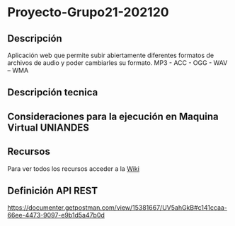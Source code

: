 # Proyecto-Grupo21-202120

## Descripción
Aplicación web que permite subir abiertamente diferentes formatos de archivos de audio y poder cambiarles su formato. MP3 - ACC - OGG - WAV – WMA

## Descripción tecnica

## Consideraciones para la ejecución en Maquina Virtual UNIANDES



## Recursos 
Para ver todos los recursos acceder a la [Wiki](https://github.com/MISW-4204-ComputacionEnNube/Proyecto-Grupo21-202120/wiki)


## Definición API REST
https://documenter.getpostman.com/view/15381667/UV5ahGkB#c141ccaa-66ee-4473-9097-e9b1d5a47b0d
